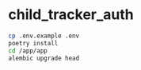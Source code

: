 # child_tracker_auth
```bash
cp .env.example .env
poetry install
cd /app/app
alembic upgrade head
```
